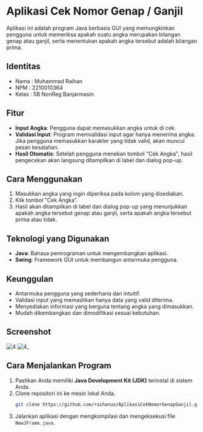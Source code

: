 # Aplikasi Cek Nomor Genap / Ganjil

Aplikasi ini adalah program Java berbasis GUI yang memungkinkan pengguna untuk memeriksa apakah suatu angka merupakan bilangan genap atau ganjil, serta menentukan apakah angka tersebut adalah bilangan prima.

## Identitas
- Nama  : Muhammad Raihan
- NPM   : 2210010364
- Kelas : 5B NonReg Banjarmasin

## Fitur
- **Input Angka**: Pengguna dapat memasukkan angka untuk di cek.
- **Validasi Input**: Program memvalidasi input agar hanya menerima angka. Jika pengguna memasukkan karakter yang tidak valid, akan muncul pesan kesalahan.
- **Hasil Otomatis**: Setelah pengguna menekan tombol "Cek Angka", hasil pengecekan akan langsung ditampilkan di label dan dialog pop-up.


## Cara Menggunakan
1. Masukkan angka yang ingin diperiksa pada kolom yang disediakan.
2. Klik tombol "Cek Angka".
3. Hasil akan ditampilkan di label dan dialog pop-up yang menunjukkan apakah angka tersebut genap atau ganjil, serta apakah angka tersebut prima atau tidak.

## Teknologi yang Digunakan
- **Java**: Bahasa pemrograman untuk mengembangkan aplikasi.
- **Swing**: Framework GUI untuk membangun antarmuka pengguna.

## Keunggulan
- Antarmuka pengguna yang sederhana dan intuitif.
- Validasi input yang memastikan hanya data yang valid diterima.
- Menyediakan informasi yang berguna tentang angka yang dimasukkan.
- Mudah dikembangkan dan dimodifikasi sesuai kebutuhan.

## Screenshot
![4](https://github.com/user-attachments/assets/5c10a8a4-02c6-4098-9e20-d1e4e816cd35)
![4_](https://github.com/user-attachments/assets/4c2dd4e3-fbdc-43c8-863d-6eb6b4824df8)

## Cara Menjalankan Program
1. Pastikan Anda memiliki **Java Development Kit (JDK)** terinstal di sistem Anda.
2. Clone repositori ini ke mesin lokal Anda.
   ```bash
   git clone https://github.com/raihanuo/AplikasiCekNomorGenapGanjil.git
3. Jalankan aplikasi dengan mengkompilasi dan mengeksekusi file `NewJFrame.java`.
